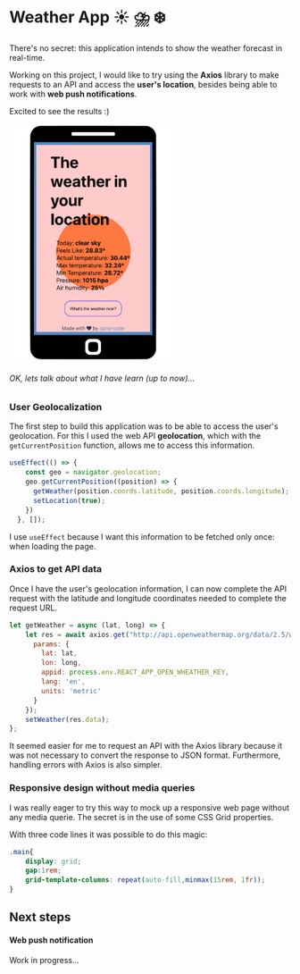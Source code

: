 # Weather App ☀️ ⛈️ ❄️


There's no secret: this application intends to show the weather forecast in real-time.

Working on this project, I would like to try using the **Axios** library to make requests to an API and access the **user's location**, besides being able to work with **web push notifications**.

Excited to see the results :)

<img src='./mockup-app.png' width='300rem' >

<!-- > Note: I was so excited to experiment the new skills that I forgot to use differents branches to versions control. I expect to take care more about it right now. \O/  -->

###### OK, lets talk about what I have learn (up to now)...

### User Geolocalization

The first step to build this application was to be able to access the user's geolocation. For this I used the web API **geolocation**, which with the `getCurrentPosition` function, allows me to access this information.


```javascript
useEffect(() => {
    const geo = navigator.geolocation;
    geo.getCurrentPosition((position) => {
      getWeather(position.coords.latitude, position.coords.longitude);
      setLocation(true);
    })
  }, []);
```

I use `useEffect` because I want this information to be fetched only once: when loading the page.

### Axios to get API data

Once I have the user's geolocation information, I can now complete the API request with the latitude and longitude coordinates needed to complete the request URL.

```javascript
let getWeather = async (lat, long) => {
    let res = await axios.get("http://api.openweathermap.org/data/2.5/weather", {
      params: {
        lat: lat,
        lon: long,
        appid: process.env.REACT_APP_OPEN_WHEATHER_KEY,
        lang: 'en',
        units: 'metric'
      }
    });
    setWeather(res.data);
};
```
It seemed easier for me to request an API with the Axios library because it was not necessary to convert the response to JSON format. Furthermore, handling errors with Axios is also simpler.

### Responsive design without media queries

I was really eager to try this way to mock up a responsive web page without any media querie. The secret is in the use of some CSS Grid properties.

With three code lines it was possible to do this magic:

```css
.main{
    display: grid;
    gap:1rem;
    grid-template-columns: repeat(auto-fill,minmax(15rem, 1fr));
}
```

## Next steps

#### Web push notification

Work in progress...